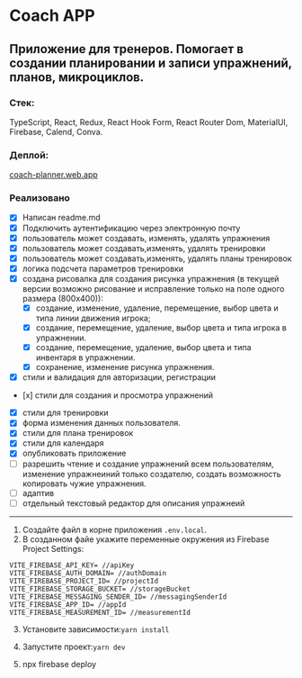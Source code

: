 # Coach APP

## Приложение для тренеров. Помогает в создании планировании и записи упражнений, планов, микроциклов.

### Стек:

TypeScript, React, Redux, React Hook Form, React Router Dom, MaterialUI, Firebase, Calend, Conva.

### Деплой:

[coach-planner.web.app](https://coach-planner.web.app/)

### Реализовано

- [x] Написан readme.md
- [x] Подключить аутентификацию через электронную почту
- [x] пользователь может создавать, изменять, удалять упражнения
- [x] пользователь может создавать,изменять, удалять тренировки
- [x] пользователь может создавать,изменять, удалять планы тренировок
- [x] логика подсчета параметров тренировки
- [x] создана рисовалка для создания рисунка упражнения (в текущей версии возможно рисование и исправление только на поле одного размера (800х400)):
  - [x] создание, изменение, удаление, перемещение, выбор цвета и типа линии движения игрока;
  - [x] создание, перемещение, удаление, выбор цвета и типа игрока в упражнении.
  - [x] создание, перемещение, удаление, выбор цвета и типа инвентаря в упражнении.
  - [x] сохранение, изменение рисунка упражнения.
- [x] стили и валидация для авторизации, регистрации
- [х] стили для создания и просмотра упражнений
- [x] стили для тренировки
- [x] форма изменения данных пользователя.
- [x] стили для плана тренировок
- [x] стили для календаря
- [x] опубликовать приложение
- [ ] разрешить чтение и создание упражнений всем пользователям, изменение упражнеиний только создателю, создать возможность копировать чужие упражнения.
- [ ] адаптив
- [ ] отдельный текстовый редактор для описания упражнеий

---

1. Cоздайте файл в корне приложения `.env.local`.
2. В созданном файе укажите переменные окружения из Firebase Project Settings:

```
VITE_FIREBASE_API_KEY= //apiKey
VITE_FIREBASE_AUTH_DOMAIN= //authDomain
VITE_FIREBASE_PROJECT_ID= //projectId
VITE_FIREBASE_STORAGE_BUCKET= //storageBucket
VITE_FIREBASE_MESSAGING_SENDER_ID= //messagingSenderId
VITE_FIREBASE_APP_ID= //appId
VITE_FIREBASE_MEASUREMENT_ID= //measurementId
```

3. Установите зависимости:`yarn install`

4. Запустите проект:`yarn dev`

5. npx firebase deploy
